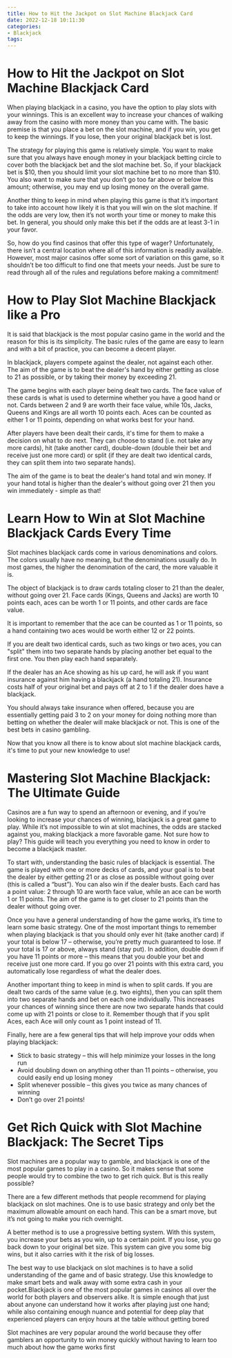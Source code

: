 ```yaml
---
title: How to Hit the Jackpot on Slot Machine Blackjack Card 
date: 2022-12-18 10:11:30
categories:
- Blackjack
tags:
---
```



#  How to Hit the Jackpot on Slot Machine Blackjack Card 

When playing blackjack in a casino, you have the option to play slots with your winnings. This is an excellent way to increase your chances of walking away from the casino with more money than you came with. The basic premise is that you place a bet on the slot machine, and if you win, you get to keep the winnings. If you lose, then your original blackjack bet is lost.

The strategy for playing this game is relatively simple. You want to make sure that you always have enough money in your blackjack betting circle to cover both the blackjack bet and the slot machine bet. So, if your blackjack bet is $10, then you should limit your slot machine bet to no more than $10. You also want to make sure that you don’t go too far above or below this amount; otherwise, you may end up losing money on the overall game.

Another thing to keep in mind when playing this game is that it’s important to take into account how likely it is that you will win on the slot machine. If the odds are very low, then it’s not worth your time or money to make this bet. In general, you should only make this bet if the odds are at least 3-1 in your favor.

So, how do you find casinos that offer this type of wager? Unfortunately, there isn’t a central location where all of this information is readily available. However, most major casinos offer some sort of variation on this game, so it shouldn’t be too difficult to find one that meets your needs. Just be sure to read through all of the rules and regulations before making a commitment!

#  How to Play Slot Machine Blackjack like a Pro 

It is said that blackjack is the most popular casino game in the world and the reason for this is its simplicity. The basic rules of the game are easy to learn and with a bit of practice, you can become a decent player. 

In blackjack, players compete against the dealer, not against each other. The aim of the game is to beat the dealer's hand by either getting as close to 21 as possible, or by taking their money by exceeding 21. 

The game begins with each player being dealt two cards. The face value of these cards is what is used to determine whether you have a good hand or not. Cards between 2 and 9 are worth their face value, while 10s, Jacks, Queens and Kings are all worth 10 points each. Aces can be counted as either 1 or 11 points, depending on what works best for your hand. 

After players have been dealt their cards, it's time for them to make a decision on what to do next. They can choose to stand (i.e. not take any more cards), hit (take another card), double-down (double their bet and receive just one more card) or split (if they are dealt two identical cards, they can split them into two separate hands). 

The aim of the game is to beat the dealer's hand total and win money. If your hand total is higher than the dealer's without going over 21 then you win immediately - simple as that!

#  Learn How to Win at Slot Machine Blackjack Cards Every Time 
Slot machines blackjack cards come in various denominations and colors. The colors usually have no meaning, but the denominations usually do. In most games, the higher the denomination of the card, the more valuable it is.

The object of blackjack is to draw cards totaling closer to 21 than the dealer, without going over 21. Face cards (Kings, Queens and Jacks) are worth 10 points each, aces can be worth 1 or 11 points, and other cards are face value.

It is important to remember that the ace can be counted as 1 or 11 points, so a hand containing two aces would be worth either 12 or 22 points.

If you are dealt two identical cards, such as two kings or two aces, you can "split" them into two separate hands by placing another bet equal to the first one. You then play each hand separately.

If the dealer has an Ace showing as his up card, he will ask if you want insurance against him having a blackjack (a hand totaling 21). Insurance costs half of your original bet and pays off at 2 to 1 if the dealer does have a blackjack. 

You should always take insurance when offered, because you are essentially getting paid 3 to 2 on your money for doing nothing more than betting on whether the dealer will make blackjack or not. This is one of the best bets in casino gambling. 

Now that you know all there is to know about slot machine blackjack cards, it's time to put your new knowledge to use!

#  Mastering Slot Machine Blackjack: The Ultimate Guide  

Casinos are a fun way to spend an afternoon or evening, and if you’re looking to increase your chances of winning, blackjack is a great game to play. While it’s not impossible to win at slot machines, the odds are stacked against you, making blackjack a more favorable game. Not sure how to play? This guide will teach you everything you need to know in order to become a blackjack master.

To start with, understanding the basic rules of blackjack is essential. The game is played with one or more decks of cards, and your goal is to beat the dealer by either getting 21 or as close as possible without going over (this is called a “bust”). You can also win if the dealer busts. Each card has a point value: 2 through 10 are worth face value, while an ace can be worth 1 or 11 points. The aim of the game is to get closer to 21 points than the dealer without going over.

Once you have a general understanding of how the game works, it’s time to learn some basic strategy. One of the most important things to remember when playing blackjack is that you should only ever hit (take another card) if your total is below 17 – otherwise, you’re pretty much guaranteed to lose. If your total is 17 or above, always stand (stay put). In addition, double down if you have 11 points or more – this means that you double your bet and receive just one more card. If you go over 21 points with this extra card, you automatically lose regardless of what the dealer does.

Another important thing to keep in mind is when to split cards. If you are dealt two cards of the same value (e.g. two eights), then you can split them into two separate hands and bet on each one individually. This increases your chances of winning since there are now two separate hands that could come up with 21 points or close to it. Remember though that if you split Aces, each Ace will only count as 1 point instead of 11.

Finally, here are a few general tips that will help improve your odds when playing blackjack:
- Stick to basic strategy – this will help minimize your losses in the long run
- Avoid doubling down on anything other than 11 points – otherwise, you could easily end up losing money
- Split whenever possible – this gives you twice as many chances of winning
- Don’t go over 21 points!

#  Get Rich Quick with Slot Machine Blackjack: The Secret Tips

Slot machines are a popular way to gamble, and blackjack is one of the most popular games to play in a casino. So it makes sense that some people would try to combine the two to get rich quick. But is this really possible?

There are a few different methods that people recommend for playing blackjack on slot machines. One is to use basic strategy and only bet the maximum allowable amount on each hand. This can be a smart move, but it’s not going to make you rich overnight.

A better method is to use a progressive betting system. With this system, you increase your bets as you win, up to a certain point. If you lose, you go back down to your original bet size. This system can give you some big wins, but it also carries with it the risk of big losses.

The best way to use blackjack on slot machines is to have a solid understanding of the game and of basic strategy. Use this knowledge to make smart bets and walk away with some extra cash in your pocket.Blackjack is one of the most popular games in casinos all over the world for both players and observers alike. It is simple enough that just about anyone can understand how it works after playing just one hand; while also containing enough nuance and potential for deep play that experienced players can enjoy hours at the table without getting bored

 Slot machines are very popular around the world because they offer gamblers an opportunity to win money quickly without having to learn too much about how the game works first